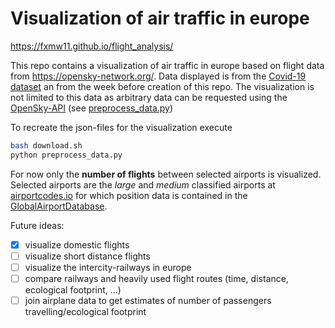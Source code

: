 # Visualization of air traffic in europe
https://fxmw11.github.io/flight_analysis/

This repo contains a visualization of air traffic in europe based on flight data from https://opensky-network.org/.
Data displayed is from the [Covid-19 dataset](https://opensky-network.org/datasets/covid-19/) an from the week before creation of this repo.
The visualization is not limited to this data as arbitrary data can be requested using the [OpenSky-API](https://opensky-network.org/apidoc/rest.html) (see [preprocess_data.py](./blob/master/preprocess_data.py))

To recreate the json-files for the visualization execute
```bash
bash download.sh
python preprocess_data.py
```

For now only the **number of flights** between selected airports is visualized. Selected airports are the *large* and *medium* classified airports at [airportcodes.io](https://airportcodes.io/en/all-airports/?filters[continent]=EU)
for which position data is contained in the [GlobalAirportDatabase](http://www.partow.net/miscellaneous/airportdatabase/index.html).

Future ideas:
- [x] visualize domestic flights
- [ ] visualize short distance flights
- [ ] visualize the intercity-railways in europe
- [ ] compare railways and heavily used flight routes (time, distance, ecological footprint, ...)
- [ ] join airplane data to get estimates of number of passengers travelling/ecological footprint

